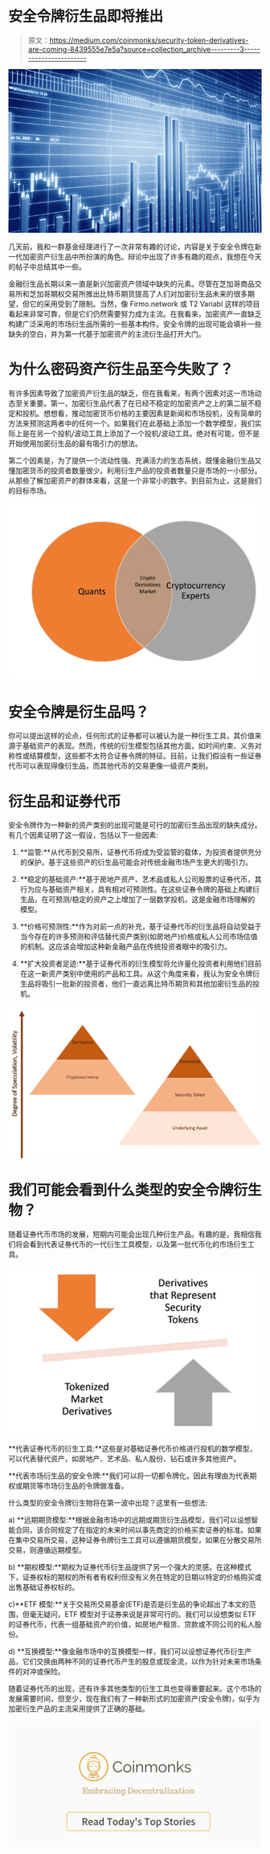 # 安全令牌衍生品即将推出

> 原文：<https://medium.com/coinmonks/security-token-derivatives-are-coming-8439555e7e5a?source=collection_archive---------3----------------------->

![](img/4fe1d92bd639a5e8ec5f1ee9bdc3f67a.png)

几天前，我和一群基金经理进行了一次非常有趣的讨论，内容是关于安全令牌在新一代加密资产衍生品中所扮演的角色。辩论中出现了许多有趣的观点，我想在今天的帖子中总结其中一些。

金融衍生品长期以来一直是新兴加密资产领域中缺失的元素。尽管在芝加哥商品交易所和芝加哥期权交易所推出比特币期货提高了人们对加密衍生品未来的很多期望，但它的采用受到了限制。当然，像 Firmo.network 或 T2 Variabl 这样的项目看起来非常可靠，但是它们仍然需要努力成为主流。在我看来，加密资产一直缺乏构建广泛采用的市场衍生品所需的一些基本构件。安全令牌的出现可能会填补一些缺失的空白，并为第一代基于加密资产的主流衍生品打开大门。

# 为什么密码资产衍生品至今失败了？

有许多因素导致了加密资产衍生品的缺乏，但在我看来，有两个因素对这一市场动态至关重要。第一，加密衍生品代表了在已经不稳定的加密资产之上的第二层不稳定和投机。想想看，推动加密货币价格的主要因素是新闻和市场投机，没有简单的方法来预测这两者中的任何一个。如果我们在此基础上添加一个数学模型，我们实际上是在另一个投机/波动工具上添加了一个投机/波动工具。绝对有可能，但不是开始使用加密衍生品的最有吸引力的想法。

第二个因素是，为了提供一个流动性强、充满活力的生态系统，既懂金融衍生品又懂加密货币的投资者数量很少。利用衍生产品的投资者数量只是市场的一小部分。从那些了解加密资产的群体来看，这是一个非常小的数字。到目前为止，这是我们的目标市场。

![](img/575aad851d9e5f084813b09f990a5ac6.png)

# 安全令牌是衍生品吗？

你可以提出这样的论点，任何形式的证券都可以被认为是一种衍生工具，其价值来源于基础资产的表现。然而，传统的衍生模型包括其他方面，如时间约束、义务对称性或结算模型，这些都不太符合证券令牌的特征。目前，让我们假设有一些证券代币可以表现得像衍生品，而其他代币的交易更像一级资产类别。

# 衍生品和证券代币

安全令牌作为一种新的资产类别的出现可能是可行的加密衍生品出现的缺失成分。有几个因素证明了这一假设，包括以下一些因素:

1) **监管:**从代币到交易所，证券代币将成为受监管的载体，为投资者提供充分的保护。基于这些资产的衍生品可能会对传统金融市场产生更大的吸引力。

2) **稳定的基础资产:**基于房地产资产、艺术品或私人公司股票的证券代币，其行为应与基础资产相关，具有相对可预测性。在这些证券令牌的基础上构建衍生品，在可预测/稳定的资产之上增加了一层数学投机，这是金融市场理解的模型。

3) **价格可预测性:**作为对前一点的补充，基于证券代币的衍生品将自动受益于当今存在的许多预测和评估替代资产类别(如房地产)价格或私人公司市场估值的机制。这应该会增加这种新金融产品在传统投资者眼中的吸引力。

4) **扩大投资者足迹:**基于证券代币的衍生模型将允许量化投资者利用他们目前在这一新资产类别中使用的产品和工具。从这个角度来看，我认为安全令牌衍生品将吸引一批新的投资者，他们一直远离比特币期货和其他加密衍生品的投机。

![](img/2f77e9ba1a3e8bf8ec2bd387d21c09e2.png)

# 我们可能会看到什么类型的安全令牌衍生物？

随着证券代币市场的发展，短期内可能会出现几种衍生产品。有趣的是，我相信我们将会看到代表证券代币的一代衍生工具模型，以及第一批代币化的市场衍生工具。

![](img/c5c24d0886646bc4fd81e2fa47dbb442.png)

**代表证券代币的衍生工具:**这些是对基础证券代币价格进行投机的数学模型，可以代表替代资产，如房地产、艺术品、私人股份、钻石或许多其他资产。

**代表市场衍生品的安全令牌:**我们可以将一切都令牌化，因此有理由为代表期权或期货等市场衍生品的令牌做准备。

什么类型的安全令牌衍生物将在第一波中出现？这里有一些想法:

a) **远期期货模型:**根据金融市场中的远期或期货衍生品模型，我们可以设想智能合同，该合同规定了在指定的未来时间以事先商定的价格买卖证券的标准。如果在集中交易所交易，这种证券令牌衍生工具可以遵循期货模型，如果在分散交易所交易，则遵循远期模型。

b) **期权模型:**期权为证券代币衍生品提供了另一个强大的灵感。在这种模式下，证券权标的期权的所有者有权利但没有义务在特定的日期以特定的价格购买或出售基础证券权标的。

c)**ETF 模型:**关于交易所交易基金(ETF)是否是衍生品的争论超出了本文的范围，但毫无疑问，ETF 模型对于证券来说是非常可行的。我们可以设想类似 ETF 的证券代币，代表一组基础资产的价值，如房地产租赁、贷款或不同公司的私人股份。

d) **互换模型:**像金融市场中的互换模型一样，我们可以设想证券代币衍生产品，它们交换由两种不同的证券代币产生的股息或现金流，以作为针对未来市场条件的对冲或保险。

随着证券代币的出现，还有许多其他类型的衍生工具也变得重要起来。这个市场的发展需要时间，但至少，现在我们有了一种新形式的加密资产(安全令牌)，似乎为加密衍生产品的主流采用提供了正确的基础。

[![](img/449450761cd76f44f9ae574333f9e9af.png)](http://bit.ly/2G71Sp7)